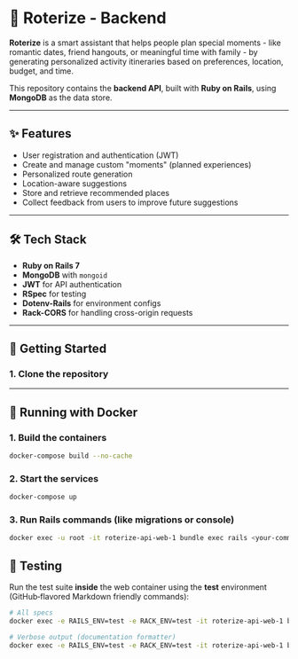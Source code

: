 # 📍 Roterize - Backend

**Roterize** is a smart assistant that helps people plan special moments - like romantic dates, friend hangouts, or meaningful time with family - by generating personalized activity itineraries based on preferences, location, budget, and time.

This repository contains the **backend API**, built with **Ruby on Rails**, using **MongoDB** as the data store.

---

## ✨ Features

- User registration and authentication (JWT)
- Create and manage custom "moments" (planned experiences)
- Personalized route generation
- Location-aware suggestions
- Store and retrieve recommended places
- Collect feedback from users to improve future suggestions

---

## 🛠 Tech Stack

- **Ruby on Rails 7**
- **MongoDB** with `mongoid`
- **JWT** for API authentication
- **RSpec** for testing
- **Dotenv-Rails** for environment configs
- **Rack-CORS** for handling cross-origin requests

---

## 🚀 Getting Started

### 1. Clone the repository

---

## 🐳 Running with Docker

### 1. Build the containers
```bash
docker-compose build --no-cache
```
### 2. Start the services
```bash
docker-compose up
```
### 3. Run Rails commands (like migrations or console)
```bash
docker exec -u root -it roterize-api-web-1 bundle exec rails <your-command>
```

## 🧪 Testing

Run the test suite **inside** the web container using the **test** environment (GitHub‑flavored Markdown friendly commands):

```bash
# All specs
docker exec -e RAILS_ENV=test -e RACK_ENV=test -it roterize-api-web-1 bundle exec rspec

# Verbose output (documentation formatter)
docker exec -e RAILS_ENV=test -e RACK_ENV=test -it roterize-api-web-1 bundle exec rspec --format doc
